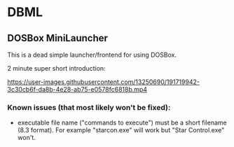 # DBML

## DOSBox MiniLauncher

This is a dead simple launcher/frontend for using DOSBox.

2 minute super short introduction:

https://user-images.githubusercontent.com/13250690/191719942-3c30cb6f-da8b-4e28-ab75-e0578fc6818b.mp4



### Known issues (that most likely won't be fixed):
- executable file name ("commands to execute") must be a short filename (8.3 format). For example "starcon.exe" will work but "Star Control.exe" won't.
